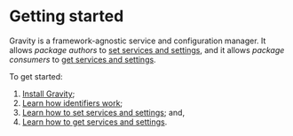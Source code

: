 # Getting started

Gravity is a framework-agnostic service and configuration manager. It allows _package authors_ to [set services and settings](setting.md), and it allows _package consumers_ to [get services and settings](getting.md).

To get started:

1. [Install Gravity](README.md#installation);
2. [Learn how identifiers work](identifiers.md);
3. [Learn how to set services and settings](setting.md); and,
4. [Learn how to get services and settings](getting.md).
